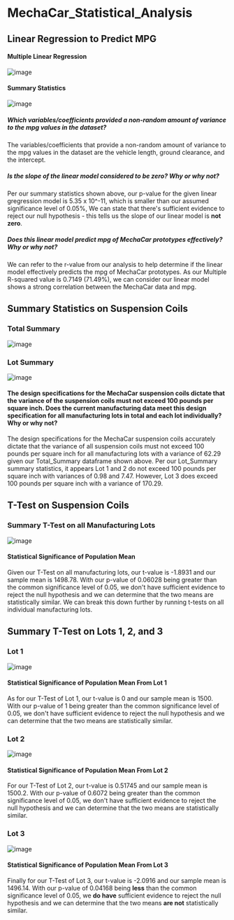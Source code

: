 # MechaCar_Statistical_Analysis

## Linear Regression to Predict MPG

#### Multiple Linear Regression 

![image](https://user-images.githubusercontent.com/89496798/151726874-d93fd8c2-1dca-4b8d-815b-b83d14c7d237.png)

#### Summary Statistics       

![image](https://user-images.githubusercontent.com/89496798/151726858-7c160b06-fac6-4bd3-95b4-3af985a09807.png)

##### Which variables/coefficients provided a non-random amount of variance to the mpg values in the dataset?
The variables/coefficients that provide a non-random amount of variance to the mpg values in the dataset are the vehicle length, ground clearance, and the intercept.

##### Is the slope of the linear model considered to be zero? Why or why not?
Per our summary statistics shown above, our p-value for the given linear gregression model is 5.35 x 10^-11, which is smaller than our assumed significance level of 0.05%, We can state that there's sufficient evidence to reject our null hypothesis - this tells us the slope of our linear model is **not zero**.

##### Does this linear model predict mpg of MechaCar prototypes effectively? Why or why not?
We can refer to the r-value from our analysis to help determine if the linear model effectively predicts the mpg of MechaCar prototypes. As our Multiple R-squared value is 0.7149 (71.49%), we can consider our linear model shows a strong correlation between the MechaCar data and mpg.

## Summary Statistics on Suspension Coils

### Total Summary
![image](https://user-images.githubusercontent.com/89496798/151728602-232b10a4-3309-442e-952f-956288647206.png)

### Lot Summary

![image](https://user-images.githubusercontent.com/89496798/151728618-253022e4-148a-4976-a613-818656eae3c0.png)

#### The design specifications for the MechaCar suspension coils dictate that the variance of the suspension coils must not exceed 100 pounds per square inch. Does the current manufacturing data meet this design specification for all manufacturing lots in total and each lot individually? Why or why not?

The design specifications for the MechaCar suspension coils accurately dictate that the variance of all suspension coils must not exceed 100 pounds per square inch for all manufacturing lots with a variance of 62.29 given our Total_Summary dataframe shown above. Per our Lot_Summary summary statistics, it appears Lot 1 and 2 do not exceed 100 pounds per square inch with variances of 0.98 and 7.47. However, Lot 3 does exceed 100 pounds per square inch with a variance of 170.29.


## T-Test on Suspension Coils

### Summary T-Test on all Manufacturing Lots

![image](https://user-images.githubusercontent.com/89496798/151729583-713fa62f-904c-4411-821a-e6ee8cf2ed7b.png)

#### Statistical Significance of Population Mean
Given our T-Test on all manufacturing lots, our t-value is -1.8931 and our sample mean is 1498.78. With our p-value of 0.06028 being greater than the common significance level of 0.05, we don't have sufficient evidence to reject the null hypothesis and we can determine that the two means are statistically similar. We can break this down further by running t-tests on all individual manufacturing lots.

## Summary T-Test on Lots 1, 2, and 3

### Lot 1

![image](https://user-images.githubusercontent.com/89496798/151730682-7ad5ca18-2489-440b-8d62-3a66fc991e49.png)

#### Statistical Significance of Population Mean From Lot 1
As for our T-Test of Lot 1, our t-value is 0 and our sample mean is 1500. With our p-value of 1 being greater than the common significance level of 0.05, we don't have sufficient evidence to reject the null hypothesis and we can determine that the two means are statistically similar.

### Lot 2

![image](https://user-images.githubusercontent.com/89496798/151730709-f5d9352a-525b-40b2-b4c4-d2d37e261796.png)

#### Statistical Significance of Population Mean From Lot 2
For our T-Test of Lot 2, our t-value is 0.51745 and our sample mean is 1500.2. With our p-value of 0.6072 being greater than the common significance level of 0.05, we don't have sufficient evidence to reject the null hypothesis and we can determine that the two means are statistically similar.

### Lot 3

![image](https://user-images.githubusercontent.com/89496798/151730741-8f91675d-2f69-4b6b-b3cf-1699d07d4acc.png)

#### Statistical Significance of Population Mean From Lot 3
Finally for our T-Test of Lot 3, our t-value is -2.0916 and our sample mean is 1496.14. With our p-value of 0.04168 being **less** than the common significance level of 0.05, we **do have** sufficient evidence to reject the null hypothesis and we can determine that the two means **are not** statistically similar.


